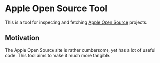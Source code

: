 # Apple Open Source Tool

This is a tool for inspecting and fetching [Apple Open Source](https://opensource.apple.com) projects.

## Motivation

The Apple Open Source site is rather cumbersome, yet has a lot of useful code. This tool aims to make it much more tangible.
